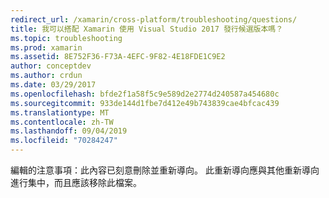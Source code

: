 ```yaml
---
redirect_url: /xamarin/cross-platform/troubleshooting/questions/
title: 我可以搭配 Xamarin 使用 Visual Studio 2017 發行候選版本嗎？
ms.topic: troubleshooting
ms.prod: xamarin
ms.assetid: 8E752F36-F73A-4EFC-9F82-4E18FDE1C9E2
author: conceptdev
ms.author: crdun
ms.date: 03/29/2017
ms.openlocfilehash: bfde2f1a58f5c9e589d2e2774d240587a454680c
ms.sourcegitcommit: 933de144d1fbe7d412e49b743839cae4bfcac439
ms.translationtype: MT
ms.contentlocale: zh-TW
ms.lasthandoff: 09/04/2019
ms.locfileid: "70284247"
---
```

編輯的注意事項：此內容已刻意刪除並重新導向。
此重新導向應與其他重新導向進行集中，而且應該移除此檔案。
